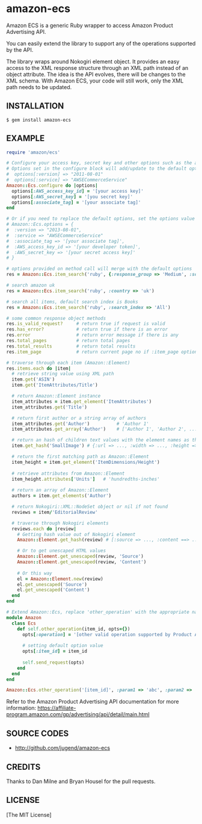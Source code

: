 # amazon-ecs

Amazon ECS is a generic Ruby wrapper to access Amazon Product Advertising API.

You can easily extend the library to support any of the operations supported by the API. 

The library wraps around Nokogiri element object. It provides an easy access to the XML response 
structure through an XML path instead of an object attribute. The idea is the API evolves,
there will be changes to the XML schema. With Amazon ECS, your code will still work, only
the XML path needs to be updated.

## INSTALLATION

```shell
$ gem install amazon-ecs
```

## EXAMPLE

```ruby
require 'amazon/ecs'

# Configure your access key, secret key and other options such as the associate tag.
# Options set in the configure block will add/update to the default options, i.e.
#  options[:version] => "2011-08-01"
#  options[:service] => "AWSECommerceService"
Amazon::Ecs.configure do |options|
  options[:AWS_access_key_id] = '[your access key]'
  options[:AWS_secret_key] = '[you secret key]'
  options[:associate_tag] = '[your associate tag]'
end

# Or if you need to replace the default options, set the options value directly.
# Amazon::Ecs.options = {
#  :version => "2013-08-01",
#  :service => "AWSECommerceService"
#  :associate_tag => '[your associate tag]',
#  :AWS_access_key_id => '[your developer token]',
#  :AWS_secret_key => '[your secret access key]'
# }

# options provided on method call will merge with the default options
res = Amazon::Ecs.item_search('ruby', {:response_group => 'Medium', :sort => 'salesrank'})

# search amazon uk
res = Amazon::Ecs.item_search('ruby', :country => 'uk')

# search all items, default search index is Books
res = Amazon::Ecs.item_search('ruby', :search_index => 'All')

# some common response object methods
res.is_valid_request?     # return true if request is valid
res.has_error?            # return true if there is an error
res.error                 # return error message if there is any
res.total_pages           # return total pages
res.total_results         # return total results
res.item_page             # return current page no if :item_page option is provided

# traverse through each item (Amazon::Element)
res.items.each do |item|
  # retrieve string value using XML path
  item.get('ASIN')
  item.get('ItemAttributes/Title')

  # return Amazon::Element instance
  item_attributes = item.get_element('ItemAttributes')
  item_attributes.get('Title')

  # return first author or a string array of authors
  item_attributes.get('Author')          # 'Author 1'
  item_attributes.get_array('Author')    # ['Author 1', 'Author 2', ...]

  # return an hash of children text values with the element names as the keys
  item.get_hash('SmallImage') # {:url => ..., :width => ..., :height => ...}

  # return the first matching path as Amazon::Element
  item_height = item.get_element('ItemDimensions/Height')
  
  # retrieve attributes from Amazon::Element
  item_height.attributes['Units']   # 'hundredths-inches'
  
  # return an array of Amazon::Element
  authors = item.get_elements('Author')

  # return Nokogiri::XML::NodeSet object or nil if not found
  reviews = item/'EditorialReview'

  # traverse through Nokogiri elements
  reviews.each do |review|
    # Getting hash value out of Nokogiri element
    Amazon::Element.get_hash(review) # [:source => ..., :content ==> ...]

    # Or to get unescaped HTML values
    Amazon::Element.get_unescaped(review, 'Source')
    Amazon::Element.get_unescaped(review, 'Content')
    
    # Or this way
    el = Amazon::Element.new(review)
    el.get_unescaped('Source')
    el.get_unescaped('Content')
  end
end

# Extend Amazon::Ecs, replace 'other_operation' with the appropriate name
module Amazon
  class Ecs
    def self.other_operation(item_id, opts={})
      opts[:operation] = '[other valid operation supported by Product Advertising API]'
      
      # setting default option value
      opts[:item_id] = item_id
    
      self.send_request(opts)
    end
  end
end

Amazon::Ecs.other_operation('[item_id]', :param1 => 'abc', :param2 => 'xyz')
```

Refer to the Amazon Product Advertising API documentation for more information:
https://affiliate-program.amazon.com/gp/advertising/api/detail/main.html

## SOURCE CODES

* http://github.com/jugend/amazon-ecs

## CREDITS

Thanks to Dan Milne and Bryan Housel for the pull requests.

## LICENSE

[The MIT License]
